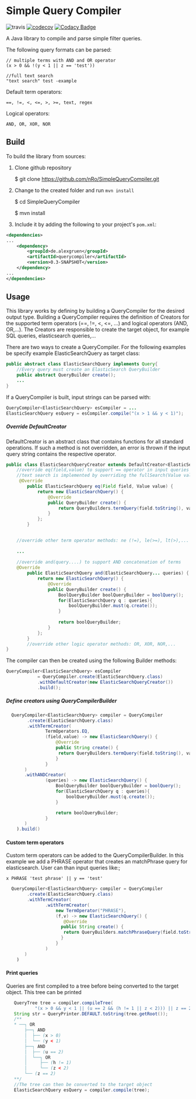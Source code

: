 # Simple Query Compiler
![travis](https://travis-ci.org/nRo/SimpleQueryCompiler.svg?branch=master)
[![codecov](https://codecov.io/gh/nRo/SimpleQueryCompiler/branch/master/graph/badge.svg)](https://codecov.io/gh/nRo/SimpleQueryCompiler)
[![Codacy Badge](https://api.codacy.com/project/badge/Grade/a03214f7198f4461ab341adecb75e0da)](https://www.codacy.com/app/nRo/DataFrame?utm_source=github.com&amp;utm_medium=referral&amp;utm_content=nRo/DataFrame&amp;utm_campaign=Badge_Grade)

A Java library to compile and parse simple filter queries.

The following query formats can be parsed:
```
// multiple terms with AND and OR operator
(x > 0 && !(y < 1 || z == 'test')) 
```
```
//full text search
"text search" test -example
```

Default term operators:
```
==, !=, <, <=, >, >=, text, regex
```

Logical operators:
```
AND, OR, XOR, NOR
```

Build
-----
To build the library from sources:

1) Clone github repository

    $ git clone https://github.com/nRo/SimpleQueryCompiler.git

2) Change to the created folder and run `mvn install`

    $ cd SimpleQueryCompiler
    
    $ mvn install

3) Include it by adding the following to your project's `pom.xml`:

```xml
<dependencies>
...
    <dependency>
        <groupId>de.alexgruen</groupId>
        <artifactId>querycompiler</artifactId>
        <version>0.3-SNAPSHOT</version>
    </dependency>
...
</dependencies>
```

Usage
-----
This library works by defining by building a QueryCompiler for the desired output type.
Building a QueryCompiler requires the definition of Creators for the supported 
term operators (==, !=, <, <=, ...) and logical operators (AND, OR,...).
The Creators are responsible to create the target object, for example SQL queries, elasticsearch queries,...

There are two ways to create a QueryCompiler.
For the following examples be specify example ElasticSearchQuery as target class:
```java
public abstract class ElasticSearchQuery implements Query{
    //Every query must create an ElasticSearch QueryBuilder
    public abstract QueryBuilder create();
    ...
}
```
If a QueryCompiler is built, input strings can be parsed with:
```java
QueryCompiler<ElasticSearchQuery> esCompiler = ...
ElasticSearchQuery esQuery = esCompiler.compile("(x > 1 && y < 1)");
```
##### Override DefaultCreator
DefaultCreator is an abstract class that contains functions for all standard operations.
If such a method is not overridden, an error is thrown if the input query string contains the respective operator.
```java
public class ElasticSearchQueryCreator extends DefaultCreator<ElasticSearchQuery> {
    //override eq(field,value) to support == operator in input queries
    //text search is implemented by overriding the fullSearch(Value value) method
     @Override
        public ElasticSearchQuery eq(Field field, Value value) {
            return new ElasticSearchQuery() {
                @Override
                public QueryBuilder create() {
                    return QueryBuilders.termQuery(field.toString(), value.getValue());
                }
            };
        }

    
    //override other term operator methods: ne (!=), le(>=), lt(>),...
    
    ...
    
    //override and(query....) to support AND concatenation of terms
    @Override
        public ElasticSearchQuery and(ElasticSearchQuery... queries) {
            return new ElasticSearchQuery() {
                @Override
                public QueryBuilder create() {
                    BoolQueryBuilder boolQueryBuilder = boolQuery();
                    for(ElasticSearchQuery q : queries){
                        boolQueryBuilder.must(q.create());
                    }
    
                    return boolQueryBuilder;
                }
            };
        }
        //override other logic operator methods: OR, XOR, NOR,...
}
```
The compiler can then be created using the following Builder methods:
```java
QueryCompiler<ElasticSearchQuery> esCompiler
            = QueryCompiler.create(ElasticSearchQuery.class)
            .withDefaultCreator(new ElasticSearchQueryCreator())
            .build();
```

##### Define creators using QueryCompilerBuilder

```java
  QueryCompiler<ElasticSearchQuery> compiler = QueryCompiler
        .create(ElasticSearchQuery.class)
        .withTermCreator(
               TermOperators.EQ,
               (field,value) -> new ElasticSearchQuery() {
                   @Override
                   public String create() {
                    return QueryBuilders.termQuery(field.toString(), value.getValue());
                   }
               }
       )
       .withANDCreator(
               (queries) -> new ElasticSearchQuery() {
                   BoolQueryBuilder boolQueryBuilder = boolQuery();
                   for(ElasticSearchQuery q : queries){
                       boolQueryBuilder.must(q.create());
                   }

                   return boolQueryBuilder;
               }
       )
    ).build()
```


#### Custom term operators

Custom term operators can be added to the QueryCompilerBuilder.
In this example we add a PHRASE operator that creates an matchPhrase query for elasticsearch.
User can than input queries like:;
```
x PHRASE 'test phrase' || y == 'test'
```

```java
  QueryCompiler<ElasticSearchQuery> compiler = QueryCompiler
        .create(ElasticSearchQuery.class)
        .withTermCreator(
               .withTermCreator(
                   new TermOperator("PHRASE"),
                   (f,v) -> new ElasticSearchQuery() {
                      @Override
                     public String create() {
                      return QueryBuilders.matchPhraseQuery(field.toString(), value.getValue());
                     }
                   }
               )
       )
    )
```

#### Print queries

Queries are first compiled to a tree before being converted to the target object.
This tree can be printed

```java
   QueryTree tree = compiler.compileTree(
           "(x > 0 && y < 1 || (u == 2 && (h != 1 || z < 2))) || z == 2");
   String str = QueryPrinter.DEFAULT.toString(tree.getRoot());
   /**
   * ──┐ OR
       ├──┐ AND
       │  ├── (x > 0)
       │  └── (y < 1)
       ├──┐ AND
       │  ├── (u == 2)
       │  └──┐ OR
       │     ├── (h != 1)
       │     └── (z < 2)
       └── (z == 2)
   **/
   //The tree can then be converted to the target object
   ElasticSearchQuery esQuery = compiler.compile(tree);
```